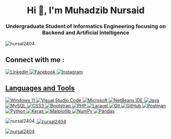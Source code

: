 <h1 align="center">Hi 👋, I'm Muhadzib Nursaid</h1>
<h3 align="center">Undergraduate Student of Informatics Engineering focusing on Backend and Artificial Intelligence</h3>

<p align="left"> <img src="https://komarev.com/ghpvc/?username=nursal2404&label=Profile%20views&color=0e75b6&style=flat" alt="nursal2404" /> </p>

## Connect with me :
<a href="https://www.linkedin.com/in/muhadzib-nursaid" target="blank"> ![LinkedIn](https://img.shields.io/badge/linkedin-%230077B5.svg?style=for-the-badge&logo=linkedin&logoColor=white)
<a href="https://www.facebook.com/nursal.gitulo" target="blank"> ![Facebook](https://img.shields.io/badge/Facebook-%231877F2.svg?style=for-the-badge&logo=Facebook&logoColor=white)
<a href="https://www.instagram.com/muhadzib_24/" target="blank"> ![Instagram](https://img.shields.io/badge/Instagram-%23E4405F.svg?style=for-the-badge&logo=Instagram&logoColor=white)

## Languages and Tools

![Windows 11](https://img.shields.io/badge/Windows%2011-%230079d5.svg?style=for-the-badge&logo=Windows%2011&logoColor=white)
![Visual Studio Code](https://img.shields.io/badge/Visual%20Studio%20Code-0078d7.svg?style=for-the-badge&logo=visual-studio-code&logoColor=white)
![Microsoft](https://img.shields.io/badge/Microsoft-0078D4?style=for-the-badge&logo=microsoft&logoColor=white)
![NetBeans IDE](https://img.shields.io/badge/NetBeansIDE-1B6AC6.svg?style=for-the-badge&logo=apache-netbeans-ide&logoColor=white)
![Java](https://img.shields.io/badge/java-%23ED8B00.svg?style=for-the-badge&logo=openjdk&logoColor=white)
![MySQL](https://img.shields.io/badge/-MySQL-blue?style=for-the-badge&logo=mysql&logoColor=white)
![CSS3](https://img.shields.io/badge/css3-%231572B6.svg?style=for-the-badge&logo=css3&logoColor=white)
![Bootstrap](https://img.shields.io/badge/bootstrap-%238511FA.svg?style=for-the-badge&logo=bootstrap&logoColor=white)
![PHP](https://img.shields.io/badge/php-%23777BB4.svg?style=for-the-badge&logo=php&logoColor=white)
![Laravel](https://img.shields.io/badge/laravel-%23FF2D20.svg?style=for-the-badge&logo=laravel&logoColor=white)
![Git](https://img.shields.io/badge/-Git-red?style=for-the-badge&logo=git&logoColor=white)
![GitHub](https://img.shields.io/badge/-GitHub-181717?style=for-the-badge&logo=github)
![Postman](https://img.shields.io/badge/Postman-orange?style=for-the-badge&logo=postman&logoColor=white)
![Python](https://img.shields.io/badge/python-3670A0?style=for-the-badge&logo=python&logoColor=ffdd54)
![Keras](https://img.shields.io/badge/Keras-%23D00000.svg?style=for-the-badge&logo=Keras&logoColor=white)
![Matplotlib](https://img.shields.io/badge/Matplotlib-%23ffffff.svg?style=for-the-badge&logo=Matplotlib&logoColor=black)
![NumPy](https://img.shields.io/badge/numpy-%23013243.svg?style=for-the-badge&logo=numpy&logoColor=white)
![Pandas](https://img.shields.io/badge/pandas-%23150458.svg?style=for-the-badge&logo=pandas&logoColor=white)



<p><img align="left" src="https://github-readme-stats.vercel.app/api/top-langs?username=nursal2404&show_icons=true&locale=en&layout=compact" alt="nursal2404" /></p>

<p>&nbsp;<img align="center" src="https://github-readme-stats.vercel.app/api?username=nursal2404&show_icons=true&locale=en" alt="nursal2404" /></p>

<p><img align="center" src="https://github-readme-streak-stats.herokuapp.com/?user=nursal2404&" alt="nursal2404" /></p>
